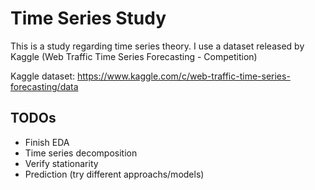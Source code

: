 # Time Series Study

This is a study regarding time series theory. I use a dataset released by Kaggle (Web Traffic Time Series Forecasting - Competition)

Kaggle dataset: https://www.kaggle.com/c/web-traffic-time-series-forecasting/data

## TODOs

- Finish EDA
- Time series decomposition
- Verify stationarity
- Prediction (try different approachs/models)
